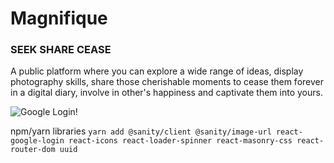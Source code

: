 # Magnifique
### SEEK SHARE CEASE

A public platform where you can explore a wide range of ideas, display photography skills, share those cherishable moments to cease them forever in a digital diary, involve in other's happiness and captivate them into yours.  

![Google Login!](/public/loginPage.png "Login using Google")

npm/yarn libraries
`yarn add @sanity/client @sanity/image-url react-google-login react-icons react-loader-spinner react-masonry-css react-router-dom uuid`

